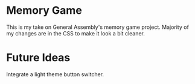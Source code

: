 # Memory Game
This is my take on General Assembly's memory game project. Majority of my changes are in the CSS to make it look a bit cleaner.  
# Future Ideas
Integrate a light theme button switcher.
